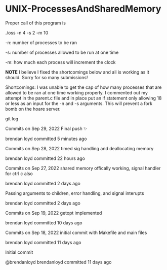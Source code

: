 # UNIX-ProcessesAndSharedMemory

Proper call of this program is 

./oss -n 4 -s 2 -m 10


-n: number of processes to be ran

-s: number of processes allowed to be run at one time

-m: how much each process will increment the clock

**NOTE**
I believe I fixed the shortcomings below and all is working as it should. Sorry for so many submissions!

Shortcomings: I was unable to get the cap of how many processes that are allowed to be ran at one time working properly.
I commented out my attempt in the parent.c file and in place put an if statement only allowing 18 or less as an input
for the -n and -s arguments. This will prevent a fork bomb on the hoare server.

git log

Commits on Sep 29, 2022
Final push ✨

brendan loyd committed 5 minutes ago
 
Commits on Sep 28, 2022
timed sig handling and deallocating memory

brendan loyd committed 22 hours ago
 
Commits on Sep 27, 2022
shared memory offically working, signal handler for ctrl c also

brendan loyd committed 2 days ago
 
Passing arguments to children, error handling, and signal interupts

brendan loyd committed 2 days ago
 
Commits on Sep 19, 2022
getopt implemented

brendan loyd committed 10 days ago
 
Commits on Sep 18, 2022
initial commit with Makefile and main files

brendan loyd committed 11 days ago
 
Initial commit

@brendanloyd
brendanloyd committed 11 days ago
